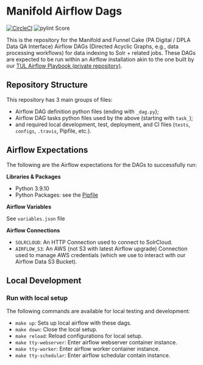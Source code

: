 # Manifold Airflow Dags

[![CircleCI](https://circleci.com/gh/tulibraries/manifold_airflow_dags.svg?style=svg)](https://circleci.com/gh/tulibraries/manifold_airflow_dags)
![pylint Score](https://mperlet.github.io/pybadge/badges/9.47.svg)

This is the repository for the Manifold and Funnel Cake (PA Digital / DPLA Data QA Interface) Airflow DAGs (Directed Acyclic Graphs, e.g., data processing workflows) for data indexing to Solr + related jobs. These DAGs are expected to be run within an Airflow installation akin to the one built by our [TUL Airflow Playbook (private repository)](https://github.com/tulibraries/ansible-playbook-airflow).

## Repository Structure

This repository has 3 main groups of files:
- Airflow DAG definition python files (ending with `_dag.py`);
- Airflow DAG tasks python files used by the above (starting with `task_`);
- and required local development, test, deployment, and CI files (`tests`, `configs`, `.travis`, Pipfile, etc.).

## Airflow Expectations

The following are the Airflow expectations for the DAGs to successfully run:

**Libraries & Packages**

- Python 3.9.10
- Python Packages: see the [Pipfile](Pipfile)

**Airflow Variables**

See `variables.json` file

**Airflow Connections**
- `SOLRCLOUD`: An HTTP Connection used to connect to SolrCloud.
- `AIRFLOW_S3`: An AWS (not S3 with latest Airflow upgrade) Connection used to manage AWS credentials (which we use to interact with our Airflow Data S3 Bucket).

## Local Development

### Run with local setup
The following commands are available for local testing and development:

* `make up`: Sets up local airflow with these dags.
* `make down`: Close the local setup.
* `make reload`: Reload configurations for local setup.
* `make tty-webserver`: Enter airflow webserver container instance.
* `make tty-worker`: Enter airflow worker container instance.
* `make tty-schedular`: Enter airflow schedular contain instance.

